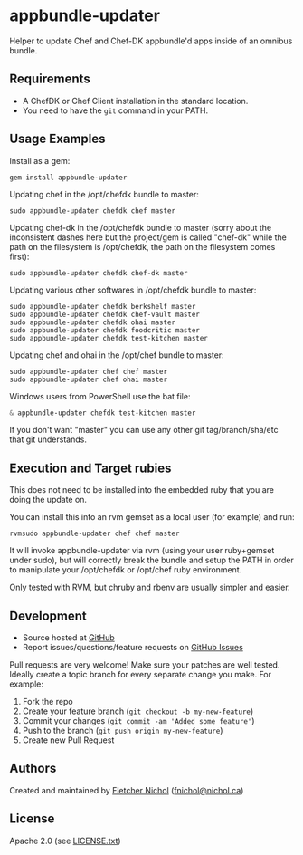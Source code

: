 # appbundle-updater

Helper to update Chef and Chef-DK appbundle'd apps inside of an omnibus bundle.

## Requirements

* A ChefDK or Chef Client installation in the standard location.
* You need to have the `git` command in your PATH.

## Usage Examples

Install as a gem:

```
gem install appbundle-updater
```

Updating chef in the /opt/chefdk bundle to master:

```
sudo appbundle-updater chefdk chef master
```

Updating chef-dk in the /opt/chefdk bundle to master (sorry about the inconsistent dashes here
but the project/gem is called "chef-dk" while the path on the filesystem is /opt/chefdk, the
path on the filesystem comes first):

```
sudo appbundle-updater chefdk chef-dk master
```

Updating various other softwares in /opt/chefdk bundle to master:

```
sudo appbundle-updater chefdk berkshelf master
sudo appbundle-updater chefdk chef-vault master
sudo appbundle-updater chefdk ohai master
sudo appbundle-updater chefdk foodcritic master
sudo appbundle-updater chefdk test-kitchen master
```

Updating chef and ohai in the /opt/chef bundle to master:

```
sudo appbundle-updater chef chef master
sudo appbundle-updater chef ohai master
```

Windows users from PowerShell use the bat file:

```powershell
& appbundle-updater chefdk test-kitchen master
```

If you don't want "master" you can use any other git tag/branch/sha/etc that git understands.

## Execution and Target rubies

This does not need to be installed into the embedded ruby that you are doing the update on.

You can install this into an rvm gemset as a local user (for example) and run:

```
rvmsudo appbundle-updater chef chef master
```

It will invoke appbundle-updater via rvm (using your user ruby+gemset under sudo), but will
correctly break the bundle and setup the PATH in order to manipulate your /opt/chefdk or
/opt/chef ruby environment.

Only tested with RVM, but chruby and rbenv are usually simpler and easier.

## <a name="development"></a> Development

* Source hosted at [GitHub][repo]
* Report issues/questions/feature requests on [GitHub Issues][issues]

Pull requests are very welcome! Make sure your patches are well tested.
Ideally create a topic branch for every separate change you make. For
example:

1. Fork the repo
2. Create your feature branch (`git checkout -b my-new-feature`)
3. Commit your changes (`git commit -am 'Added some feature'`)
4. Push to the branch (`git push origin my-new-feature`)
5. Create new Pull Request

## <a name="authors"></a> Authors

Created and maintained by [Fletcher Nichol][fnichol] (<fnichol@nichol.ca>)

## <a name="license"></a> License

Apache 2.0 (see [LICENSE.txt][license])

[license]:      https://github.com/fnichol/chefdk-update-app/blob/master/LICENSE.txt
[fnichol]:      https://github.com/fnichol
[repo]:         https://github.com/fnichol/chefdk-update-app
[issues]:       https://github.com/fnichol/chefdk-update-app/issues
